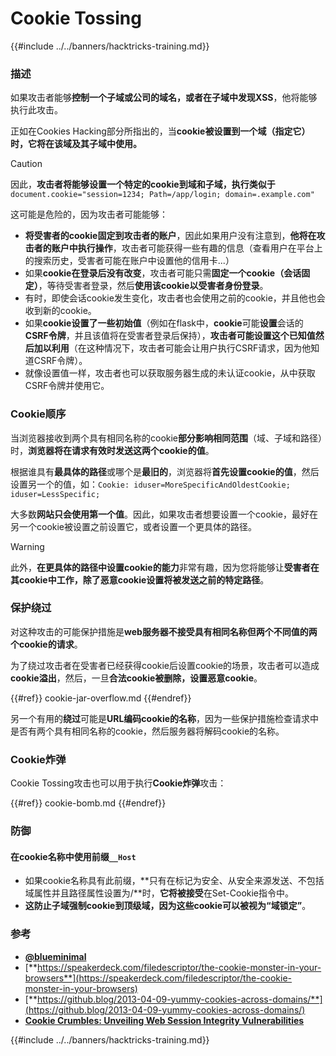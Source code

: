 # Cookie Tossing

{{#include ../../banners/hacktricks-training.md}}

### 描述

如果攻击者能够**控制一个子域或公司的域名，或者在子域中发现XSS**，他将能够执行此攻击。

正如在Cookies Hacking部分所指出的，当**cookie被设置到一个域（指定它）时，它将在该域及其子域中使用。**

> [!CAUTION]
> 因此，**攻击者将能够设置一个特定的cookie到域和子域，执行类似于** `document.cookie="session=1234; Path=/app/login; domain=.example.com"`

这可能是危险的，因为攻击者可能能够：

- **将受害者的cookie固定到攻击者的账户**，因此如果用户没有注意到，**他将在攻击者的账户中执行操作**，攻击者可能获得一些有趣的信息（查看用户在平台上的搜索历史，受害者可能在账户中设置他的信用卡...）
- 如果**cookie在登录后没有改变**，攻击者可能只需**固定一个cookie（会话固定）**，等待受害者登录，然后**使用该cookie以受害者身份登录**。
- 有时，即使会话cookie发生变化，攻击者也会使用之前的cookie，并且他也会收到新的cookie。
- 如果**cookie设置了一些初始值**（例如在flask中，**cookie**可能**设置**会话的**CSRF令牌**，并且该值将在受害者登录后保持），**攻击者可能设置这个已知值然后加以利用**（在这种情况下，攻击者可能会让用户执行CSRF请求，因为他知道CSRF令牌）。
- 就像设置值一样，攻击者也可以获取服务器生成的未认证cookie，从中获取CSRF令牌并使用它。

### Cookie顺序

当浏览器接收到两个具有相同名称的cookie**部分影响相同范围**（域、子域和路径）时，**浏览器将在请求有效时发送这两个cookie的值**。

根据谁具有**最具体的路径**或哪个是**最旧的**，浏览器将**首先设置cookie的值**，然后设置另一个的值，如：`Cookie: iduser=MoreSpecificAndOldestCookie; iduser=LessSpecific;`

大多数**网站只会使用第一个值**。因此，如果攻击者想要设置一个cookie，最好在另一个cookie被设置之前设置它，或者设置一个更具体的路径。

> [!WARNING]
> 此外，**在更具体的路径中设置cookie的能力**非常有趣，因为您将能够让**受害者在其cookie中工作，除了恶意cookie设置将被发送之前的特定路径**。

### 保护绕过

对这种攻击的可能保护措施是**web服务器不接受具有相同名称但两个不同值的两个cookie的请求**。

为了绕过攻击者在受害者已经获得cookie后设置cookie的场景，攻击者可以造成**cookie溢出**，然后，一旦**合法cookie被删除，设置恶意cookie**。

{{#ref}}
cookie-jar-overflow.md
{{#endref}}

另一个有用的**绕过**可能是**URL编码cookie的名称**，因为一些保护措施检查请求中是否有两个具有相同名称的cookie，然后服务器将解码cookie的名称。

### Cookie炸弹

Cookie Tossing攻击也可以用于执行**Cookie炸弹**攻击：

{{#ref}}
cookie-bomb.md
{{#endref}}

### 防御

#### **在cookie名称中使用前缀`__Host`**

- 如果cookie名称具有此前缀，**只有在标记为安全、从安全来源发送、不包括域属性并且路径属性设置为/**时，**它将被接受**在Set-Cookie指令中。
- **这防止子域强制cookie到顶级域，因为这些cookie可以被视为“域锁定”**。

### 参考

- [**@blueminimal**](https://twitter.com/blueminimal)
- [**https://speakerdeck.com/filedescriptor/the-cookie-monster-in-your-browsers**](https://speakerdeck.com/filedescriptor/the-cookie-monster-in-your-browsers)
- [**https://github.blog/2013-04-09-yummy-cookies-across-domains/**](https://github.blog/2013-04-09-yummy-cookies-across-domains/)
- [**Cookie Crumbles: Unveiling Web Session Integrity Vulnerabilities**](https://www.youtube.com/watch?v=F_wAzF4a7Xg)

{{#include ../../banners/hacktricks-training.md}}
